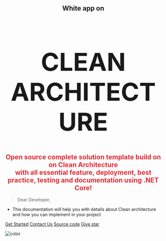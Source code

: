 <!-- ![header](img/clean-architecture.png)  -->

<!-- ![logo](img/logo.png)  -->
<div>
<br/>
<h2 align="center"><strong>White app on</strong></h2>
<h1 align="center" style="font-size: 80px;" ><strong>CLEAN<br/>ARCHITECTURE</strong></h1>

<h2 align="center" style="color:#df2b34;" ><strong>Open source complete solution template build on on Clean Architecture<br/>with all essential feature, deployment, best practice, testing and documentation using .NET Core!</strong></h2>
</div>

> Dear Developer,
 
- This documentation will help you with details about Clean architecture and how you can implement in your project 

[Get Started](#Clean-Architecture)
[Contact Us](https://github.com/Amitpnk/Clean-Architecture-ASP.NET-Core/issues/new)
[Source code](https://github.com/Amitpnk/Clean-Architecture-ASP.NET-Core)
[Give star](https://github.com/Amitpnk/Clean-Architecture-ASP.NET-Core)
<!-- [Contribute](https://www.buymeacoffee.com/codewithamit) -->

![color](#1F222F)
